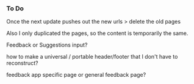 ### To Do








Once the next update pushes out the new urls > delete the old pages


Also I only duplicated the pages, so the content is temporarily the same.


Feedback or Suggestions input?




how to make a universal / portable header/footer that I don't have to reconstruct?


feedback app specific page or general feedback page?